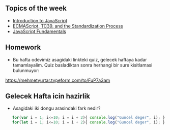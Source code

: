 ## Topics of the week
  - [Introduction to JavaScript](https://github.com/yurtarmehmet/frontend-bootcamp/blob/main/Week1/docs/introduction_js.md) 
  - [ECMAScript, TC39, and the Standardization Process](https://github.com/yurtarmehmet/frontend-bootcamp/blob/main/Week1/docs/ecma_tc39_standartization.md) 
  - [JavaScript Fundamentals](https://github.com/yurtarmehmet/frontend-bootcamp/blob/main/Week1/docs/js_fundamentals.md)
  
## Homework
  - Bu hafta odevimiz asagidaki linkteki quiz, gelecek haftaya kadar tamamlayalim. Quiz basladiktan sonra herhangi bir sure kisitlamasi bulunmuyor:
 
 https://mehmetyurtar.typeform.com/to/FuP7a3am
 
 ## Gelecek Hafta icin hazirlik
  - Asagidaki iki dongu arasindaki fark nedir?
 ```javascript
    for(var i = 1; i<=10; i = i + 2){ console.log("Guncel deger", i); }
    for(let i = 1; i<=10; i = i + 2){ console.log("Guncel deger", i); }
```



  
